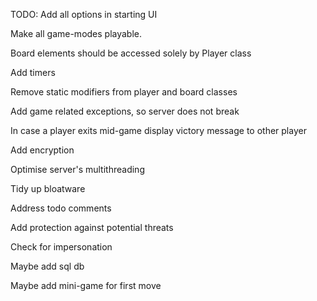 TODO:
Add all options in starting UI

Make all game-modes playable.

Board elements should be accessed solely by Player class

Add timers

Remove static modifiers from player and board classes

Add game related exceptions, so server does not break

In case a player exits mid-game display victory message to other player

Add encryption

Optimise server's multithreading

Tidy up bloatware

Address todo comments

Add protection against potential threats

Check for impersonation

Maybe add sql db

Maybe add mini-game for first move
